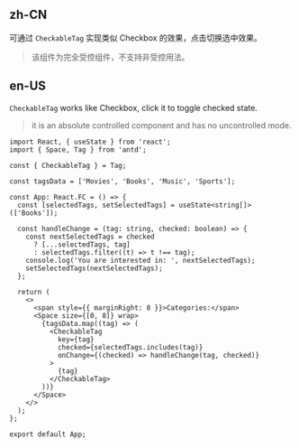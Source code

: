 ## zh-CN

可通过 `CheckableTag` 实现类似 Checkbox 的效果，点击切换选中效果。

> 该组件为完全受控组件，不支持非受控用法。

## en-US

`CheckableTag` works like Checkbox, click it to toggle checked state.

> it is an absolute controlled component and has no uncontrolled mode.
```tsx
import React, { useState } from 'react';
import { Space, Tag } from 'antd';

const { CheckableTag } = Tag;

const tagsData = ['Movies', 'Books', 'Music', 'Sports'];

const App: React.FC = () => {
  const [selectedTags, setSelectedTags] = useState<string[]>(['Books']);

  const handleChange = (tag: string, checked: boolean) => {
    const nextSelectedTags = checked
      ? [...selectedTags, tag]
      : selectedTags.filter((t) => t !== tag);
    console.log('You are interested in: ', nextSelectedTags);
    setSelectedTags(nextSelectedTags);
  };

  return (
    <>
      <span style={{ marginRight: 8 }}>Categories:</span>
      <Space size={[0, 8]} wrap>
        {tagsData.map((tag) => (
          <CheckableTag
            key={tag}
            checked={selectedTags.includes(tag)}
            onChange={(checked) => handleChange(tag, checked)}
          >
            {tag}
          </CheckableTag>
        ))}
      </Space>
    </>
  );
};

export default App;
```
